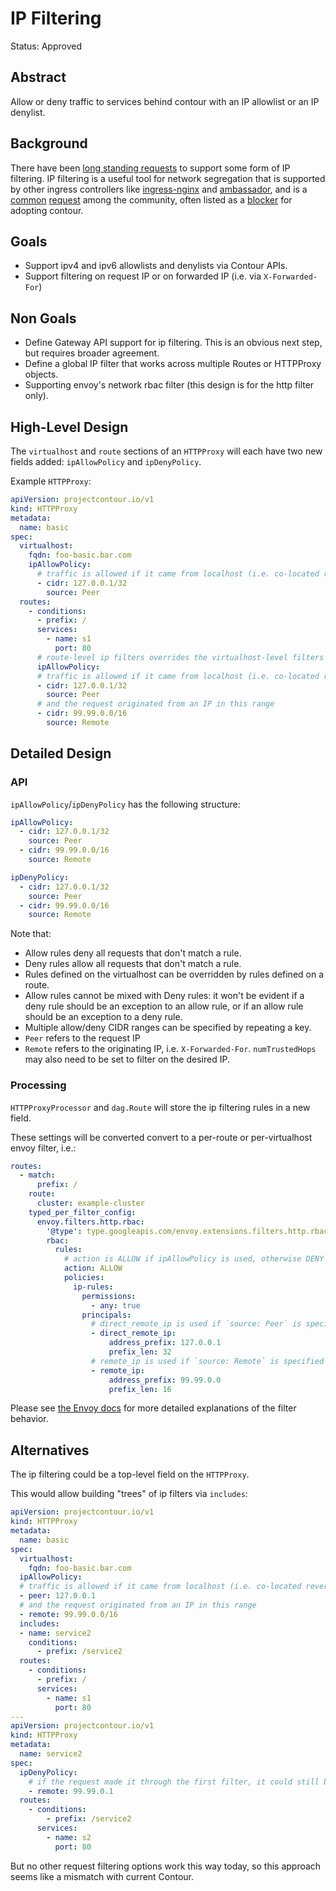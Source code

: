 # IP Filtering 

Status: Approved 

## Abstract

Allow or deny traffic to services behind contour with an IP allowlist or an IP denylist.

## Background

There have been [long standing requests](https://github.com/projectcontour/contour/issues/62) to support some form of IP filtering.
IP filtering is a useful tool for network segregation that is supported by other ingress controllers like [ingress-nginx](https://github.com/kubernetes/ingress-nginx/blob/87d1b8bbf28265386b339e65d8943d8c3f8582ed/docs/user-guide/nginx-configuration/annotations.md#whitelist-source-range) and [ambassador](https://www.getambassador.io/docs/edge-stack/latest/topics/running/ambassador#ip-allow-and-deny), and is a [common](https://github.com/projectcontour/contour/issues/62#issuecomment-698141472) [request](https://github.com/projectcontour/contour/issues/62#issuecomment-843193956) among the community, often listed as a [blocker](https://github.com/projectcontour/contour/issues/3693#issuecomment-1317049708) for adopting contour.

## Goals

- Support ipv4 and ipv6 allowlists and denylists via Contour APIs.
- Support filtering on request IP or on forwarded IP (i.e. via `X-Forwarded-For`)

## Non Goals

- Define Gateway API support for ip filtering. This is an obvious next step, but requires broader agreement. 
- Define a global IP filter that works across multiple Routes or HTTPProxy objects.
- Supporting envoy's network rbac filter (this design is for the http filter only).

## High-Level Design

The `virtualhost` and `route` sections of an `HTTPProxy` will each have two new fields added: `ipAllowPolicy` and `ipDenyPolicy`.

Example `HTTPProxy`:

```yaml
apiVersion: projectcontour.io/v1
kind: HTTPProxy
metadata:
  name: basic
spec:
  virtualhost:
    fqdn: foo-basic.bar.com
    ipAllowPolicy:
      # traffic is allowed if it came from localhost (i.e. co-located reverse proxy)
      - cidr: 127.0.0.1/32
        source: Peer
  routes:
    - conditions:
      - prefix: /
      services:
        - name: s1
          port: 80
      # route-level ip filters overrides the virtualhost-level filters
      ipAllowPolicy:
      # traffic is allowed if it came from localhost (i.e. co-located reverse proxy)
      - cidr: 127.0.0.1/32
        source: Peer
      # and the request originated from an IP in this range 
      - cidr: 99.99.0.0/16
        source: Remote
```

## Detailed Design


### API

`ipAllowPolicy`/`ipDenyPolicy` has the following structure:

```yaml
ipAllowPolicy:
  - cidr: 127.0.0.1/32
    source: Peer
  - cidr: 99.99.0.0/16
    source: Remote
```

```yaml
ipDenyPolicy:
  - cidr: 127.0.0.1/32
    source: Peer
  - cidr: 99.99.0.0/16
    source: Remote
```

Note that:
- Allow rules deny all requests that don't match a rule.
- Deny rules allow all requests that don't match a rule.
- Rules defined on the virtualhost can be overridden by rules defined on a route.
- Allow rules cannot be mixed with Deny rules: it won't be evident if a deny rule should be an exception to an allow rule, or if an allow rule should be an exception to a deny rule.
- Multiple allow/deny CIDR ranges can be specified by repeating a key.
- `Peer` refers to the request IP
- `Remote` refers to the originating IP, i.e. `X-Forwarded-For`. `numTrustedHops` may also need to be set to filter on the desired IP.

### Processing

`HTTPProxyProcessor` and `dag.Route` will store the ip filtering rules in a new field.

These settings will be converted convert to a per-route or per-virtualhost envoy filter, i.e.:

```yaml
routes:
  - match:
      prefix: /
    route:
      cluster: example-cluster 
    typed_per_filter_config:
      envoy.filters.http.rbac:
        '@type': type.googleapis.com/envoy.extensions.filters.http.rbac.v3.RBACPerRoute
        rbac:
          rules:
            # action is ALLOW if ipAllowPolicy is used, otherwise DENY is used
            action: ALLOW
            policies:
              ip-rules:
                permissions:
                  - any: true
                principals:
                  # direct_remote_ip is used if `source: Peer` is specified
                  - direct_remote_ip:
                      address_prefix: 127.0.0.1
                      prefix_len: 32
                  # remote_ip is used if `source: Remote` is specified
                  - remote_ip:
                      address_prefix: 99.99.0.0
                      prefix_len: 16
```

Please see [the Envoy docs](https://www.envoyproxy.io/docs/envoy/latest/api-v3/config/rbac/v3/rbac.proto) for more detailed explanations of the filter behavior.

## Alternatives

The ip filtering could be a top-level field on the `HTTPProxy`.

This would allow building "trees" of ip filters via `includes`:
```yaml
apiVersion: projectcontour.io/v1
kind: HTTPProxy
metadata:
  name: basic
spec:
  virtualhost:
    fqdn: foo-basic.bar.com
  ipAllowPolicy:
  # traffic is allowed if it came from localhost (i.e. co-located reverse proxy)
  - peer: 127.0.0.1
  # and the request originated from an IP in this range 
  - remote: 99.99.0.0/16
  includes:
  - name: service2
    conditions:
      - prefix: /service2
  routes:
    - conditions:
      - prefix: /
      services:
        - name: s1
          port: 80
---
apiVersion: projectcontour.io/v1
kind: HTTPProxy
metadata:
  name: service2
spec:
  ipDenyPolicy:
    # if the request made it through the first filter, it could still be denied here
    - remote: 99.99.0.1
  routes:
    - conditions:
        - prefix: /service2
      services:
        - name: s2
          port: 80
```

But no other request filtering options work this way today, so this approach seems like a mismatch with current Contour.
